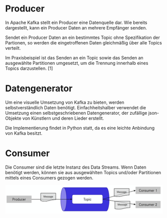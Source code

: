 # Producer

In Apache Kafka stellt ein Producer eine Datenquelle dar. Wie bereits dargestellt, kann ein Producer Daten an mehrere Empfänger senden.

Sendet ein Producer Daten an ein bestimmtes Topic ohne Spezifikation der Partionen, so werden die eingetroffenen Daten gleichmäßig über alle Topics verteilt.

Im Praxisbeispiel ist das Senden an ein Topic sowie das Senden an ausgewählte Partitionen umgesetzt, um die Trennung innerhalb eines Topics darzustellen. [1]

# Datengenerator

Um eine visuelle Umsetzung von Kafka zu bieten, werden selbstverständlich Daten benötigt. Einfachheitshalber verwendet die Umsetzung einen selbstgeschriebenen Datengenerator, der zufällige json-Objekte von Künstlern und deren Lieder erstellt.

Die Implementierung findet in Python statt, da es eine leichte Anbindung von Kafka besitzt.

# Consumer

Die Consumer sind die letzte Instanz des Data Streams. Wenn Daten benötigt werden, können sie aus ausgewählten Topics und/oder Partitionen mittels eines Consumers gezogen werden.

![Apache Kafka Consumer[1]](./assets/consumer.png)

